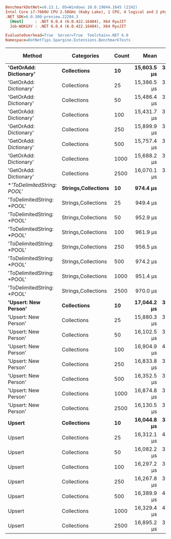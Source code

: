 ``` ini

BenchmarkDotNet=v0.13.1, OS=Windows 10.0.19044.1645 (21H2)
Intel Core i7-7660U CPU 2.50GHz (Kaby Lake), 1 CPU, 4 logical and 2 physical cores
.NET SDK=6.0.300-preview.22204.3
  [Host]     : .NET 6.0.4 (6.0.422.16404), X64 RyuJIT
  Job-WQKGXY : .NET 6.0.4 (6.0.422.16404), X64 RyuJIT

EvaluateOverhead=True  Server=True  Toolchain=.NET 6.0  
Namespace=DotNetTips.Spargine.Extensions.BenchmarkTests  

```
|                     Method |          Categories | Count |        Mean |     Error |      StdDev |    StdErr |      Median |         Min |          Q1 |          Q3 |         Max |     Op/s | CI99.9% Margin | Iterations | Kurtosis | MValue | Skewness | Rank | LogicalGroup | Baseline |    Gen 0 | Code Size |    Gen 1 |    Gen 2 | Allocated |
|--------------------------- |-------------------- |------ |------------:|----------:|------------:|----------:|------------:|------------:|------------:|------------:|------------:|---------:|---------------:|-----------:|---------:|-------:|---------:|-----:|------------- |--------- |---------:|----------:|---------:|---------:|----------:|
|     **&#39;GetOrAdd: Dictionary&#39;** |         **Collections** |    **10** | **15,603.5 μs** | **341.02 μs** |   **994.77 μs** | **100.49 μs** | **15,429.4 μs** | **13,482.7 μs** | **14,855.3 μs** | **16,315.5 μs** | **18,440.7 μs** |    **64.09** |      **341.02 μs** |      **98.00** |    **2.855** |  **2.643** |   **0.4560** |    **2** |            ***** |       **No** | **156.2500** |      **0 MB** | **125.0000** | **125.0000** |      **6 MB** |
|     &#39;GetOrAdd: Dictionary&#39; |         Collections |    25 | 15,386.5 μs | 306.25 μs |   843.49 μs |  89.92 μs | 15,331.6 μs | 13,597.7 μs | 14,809.1 μs | 15,969.1 μs | 17,584.0 μs |    64.99 |      306.25 μs |      88.00 |    2.643 |  3.478 |   0.0447 |    2 |            * |       No | 187.5000 |      0 MB | 171.8750 | 171.8750 |      6 MB |
|     &#39;GetOrAdd: Dictionary&#39; |         Collections |    50 | 15,486.4 μs | 307.42 μs |   872.09 μs |  90.43 μs | 15,538.4 μs | 13,553.5 μs | 14,852.0 μs | 16,037.6 μs | 17,312.2 μs |    64.57 |      307.42 μs |      93.00 |    2.368 |  2.417 |  -0.0703 |    2 |            * |       No | 203.1250 |      0 MB | 187.5000 | 187.5000 |      6 MB |
|     &#39;GetOrAdd: Dictionary&#39; |         Collections |   100 | 15,431.7 μs | 329.20 μs |   949.83 μs |  96.94 μs | 15,285.3 μs | 13,681.7 μs | 14,732.0 μs | 16,162.2 μs | 17,650.1 μs |    64.80 |      329.20 μs |      96.00 |    2.208 |  2.000 |   0.2284 |    2 |            * |       No | 187.5000 |      0 MB | 187.5000 | 187.5000 |      6 MB |
|     &#39;GetOrAdd: Dictionary&#39; |         Collections |   250 | 15,899.9 μs | 379.34 μs | 1,118.50 μs | 111.85 μs | 15,830.4 μs | 13,599.7 μs | 15,009.9 μs | 16,562.8 μs | 18,679.2 μs |    62.89 |      379.34 μs |     100.00 |    2.627 |  2.133 |   0.3726 |    2 |            * |       No | 187.5000 |      0 MB | 156.2500 | 156.2500 |      6 MB |
|     &#39;GetOrAdd: Dictionary&#39; |         Collections |   500 | 15,757.4 μs | 321.13 μs |   946.86 μs |  94.69 μs | 15,632.5 μs | 13,296.6 μs | 15,172.0 μs | 16,492.8 μs | 17,934.6 μs |    63.46 |      321.13 μs |     100.00 |    2.412 |  2.424 |   0.0051 |    2 |            * |       No | 218.7500 |      0 MB | 203.1250 | 187.5000 |      6 MB |
|     &#39;GetOrAdd: Dictionary&#39; |         Collections |  1000 | 15,688.2 μs | 313.84 μs |   920.45 μs |  92.51 μs | 15,661.2 μs | 13,451.1 μs | 14,990.6 μs | 16,309.7 μs | 17,693.6 μs |    63.74 |      313.84 μs |      99.00 |    2.623 |  2.000 |   0.2009 |    2 |            * |       No | 203.1250 |      0 MB | 187.5000 | 187.5000 |      6 MB |
|     &#39;GetOrAdd: Dictionary&#39; |         Collections |  2500 | 16,070.1 μs | 321.20 μs |   817.55 μs |  93.78 μs | 16,151.4 μs | 14,264.8 μs | 15,587.9 μs | 16,608.3 μs | 17,584.0 μs |    62.23 |      321.20 μs |      76.00 |    2.396 |  2.160 |  -0.3090 |    2 |            * |       No | 187.5000 |      0 MB | 171.8750 | 171.8750 |      6 MB |
| **&#39;ToDelimitedString: *POOL&#39;** | **Strings,Collections** |    **10** |    **974.4 μs** |  **31.06 μs** |    **90.60 μs** |   **9.15 μs** |    **947.5 μs** |    **856.5 μs** |    **905.9 μs** |  **1,024.5 μs** |  **1,208.5 μs** | **1,026.27** |       **31.06 μs** |      **98.00** |    **3.060** |  **2.378** |   **0.9694** |    **1** |            ***** |       **No** |  **97.6563** |      **0 MB** |  **41.9922** |  **18.5547** |      **1 MB** |
| &#39;ToDelimitedString: *POOL&#39; | Strings,Collections |    25 |    949.4 μs |  21.39 μs |    61.36 μs |   6.30 μs |    931.6 μs |    841.8 μs |    906.2 μs |    986.8 μs |  1,126.1 μs | 1,053.25 |       21.39 μs |      95.00 |    3.319 |  2.457 |   1.0180 |    1 |            * |       No | 104.4922 |      0 MB |  44.9219 |  19.5313 |      1 MB |
| &#39;ToDelimitedString: *POOL&#39; | Strings,Collections |    50 |    952.9 μs |  22.04 μs |    62.18 μs |   6.48 μs |    934.2 μs |    853.0 μs |    908.0 μs |    969.4 μs |  1,104.2 μs | 1,049.43 |       22.04 μs |      92.00 |    3.199 |  2.174 |   1.0514 |    1 |            * |       No | 103.5156 |      0 MB |  43.9453 |  19.5313 |      1 MB |
| &#39;ToDelimitedString: *POOL&#39; | Strings,Collections |   100 |    961.9 μs |  25.22 μs |    72.36 μs |   7.42 μs |    939.8 μs |    865.5 μs |    910.1 μs |    996.1 μs |  1,149.1 μs | 1,039.58 |       25.22 μs |      95.00 |    2.803 |  2.375 |   0.9226 |    1 |            * |       No | 101.5625 |      0 MB |  47.8516 |  19.5313 |      1 MB |
| &#39;ToDelimitedString: *POOL&#39; | Strings,Collections |   250 |    956.5 μs |  21.85 μs |    60.91 μs |   6.42 μs |    933.4 μs |    877.7 μs |    914.5 μs |    986.6 μs |  1,157.4 μs | 1,045.53 |       21.85 μs |      90.00 |    3.577 |  2.316 |   1.1736 |    1 |            * |       No | 104.4922 |      0 MB |  47.8516 |  19.5313 |      1 MB |
| &#39;ToDelimitedString: *POOL&#39; | Strings,Collections |   500 |    974.2 μs |  28.62 μs |    83.50 μs |   8.43 μs |    946.4 μs |    844.6 μs |    909.5 μs |  1,029.5 μs |  1,181.7 μs | 1,026.53 |       28.62 μs |      98.00 |    2.613 |  2.526 |   0.8438 |    1 |            * |       No |  98.6328 |      0 MB |  43.9453 |  19.5313 |      1 MB |
| &#39;ToDelimitedString: *POOL&#39; | Strings,Collections |  1000 |    951.4 μs |  24.44 μs |    69.33 μs |   7.19 μs |    926.0 μs |    836.9 μs |    903.1 μs |    995.8 μs |  1,152.4 μs | 1,051.08 |       24.44 μs |      93.00 |    3.259 |  2.188 |   0.9404 |    1 |            * |       No |  96.6797 |      0 MB |  42.9688 |  18.5547 |      1 MB |
| &#39;ToDelimitedString: *POOL&#39; | Strings,Collections |  2500 |    970.0 μs |  26.88 μs |    77.56 μs |   7.92 μs |    943.2 μs |    850.3 μs |    921.0 μs |  1,012.0 μs |  1,160.7 μs | 1,030.95 |       26.88 μs |      96.00 |    3.028 |  2.591 |   1.0304 |    1 |            * |       No | 102.5391 |      0 MB |  44.9219 |  18.5547 |      1 MB |
|       **&#39;Upsert: New Person&#39;** |         **Collections** |    **10** | **17,044.2 μs** | **340.08 μs** |   **975.75 μs** | **100.11 μs** | **16,959.2 μs** | **14,690.4 μs** | **16,484.7 μs** | **17,646.1 μs** | **19,447.4 μs** |    **58.67** |      **340.08 μs** |      **95.00** |    **3.078** |  **2.970** |   **0.0680** |    **3** |            ***** |       **No** | **203.1250** |      **0 MB** | **187.5000** | **187.5000** |      **6 MB** |
|       &#39;Upsert: New Person&#39; |         Collections |    25 | 15,880.3 μs | 386.65 μs | 1,140.04 μs | 114.00 μs | 15,754.8 μs | 13,241.8 μs | 15,018.8 μs | 16,645.6 μs | 18,765.5 μs |    62.97 |      386.65 μs |     100.00 |    2.918 |  2.276 |   0.2724 |    2 |            * |       No | 156.2500 |      0 MB | 125.0000 | 125.0000 |      6 MB |
|       &#39;Upsert: New Person&#39; |         Collections |    50 | 16,102.5 μs | 328.80 μs |   959.13 μs |  96.89 μs | 16,016.0 μs | 14,395.7 μs | 15,437.2 μs | 16,708.6 μs | 18,703.1 μs |    62.10 |      328.80 μs |      98.00 |    2.692 |  2.000 |   0.4489 |    2 |            * |       No | 156.2500 |      0 MB | 156.2500 | 156.2500 |      6 MB |
|       &#39;Upsert: New Person&#39; |         Collections |   100 | 16,904.9 μs | 462.34 μs | 1,363.22 μs | 136.32 μs | 16,900.5 μs | 13,732.9 μs | 15,957.1 μs | 17,724.8 μs | 20,325.1 μs |    59.15 |      462.34 μs |     100.00 |    2.705 |  2.000 |   0.1866 |    3 |            * |       No | 218.7500 |      0 MB | 187.5000 | 187.5000 |      6 MB |
|       &#39;Upsert: New Person&#39; |         Collections |   250 | 16,833.8 μs | 375.24 μs | 1,100.52 μs | 110.61 μs | 16,904.9 μs | 14,441.0 μs | 16,178.4 μs | 17,575.1 μs | 19,526.4 μs |    59.40 |      375.24 μs |      99.00 |    2.752 |  2.692 |   0.0385 |    3 |            * |       No | 187.5000 |      0 MB | 187.5000 | 187.5000 |      6 MB |
|       &#39;Upsert: New Person&#39; |         Collections |   500 | 16,352.5 μs | 359.54 μs | 1,054.48 μs | 105.98 μs | 16,308.2 μs | 13,927.3 μs | 15,497.5 μs | 17,081.2 μs | 18,983.8 μs |    61.15 |      359.54 μs |      99.00 |    2.644 |  2.000 |   0.2970 |    2 |            * |       No | 187.5000 |      0 MB | 156.2500 | 156.2500 |      6 MB |
|       &#39;Upsert: New Person&#39; |         Collections |  1000 | 16,874.8 μs | 335.31 μs |   883.35 μs |  98.15 μs | 16,813.2 μs | 14,902.5 μs | 16,221.3 μs | 17,389.1 μs | 18,612.9 μs |    59.26 |      335.31 μs |      81.00 |    2.373 |  2.333 |   0.2339 |    3 |            * |       No | 171.8750 |      0 MB | 156.2500 | 156.2500 |      6 MB |
|       &#39;Upsert: New Person&#39; |         Collections |  2500 | 16,130.5 μs | 335.47 μs |   978.58 μs |  98.85 μs | 15,925.3 μs | 13,993.7 μs | 15,516.2 μs | 16,679.8 μs | 18,543.9 μs |    61.99 |      335.47 μs |      98.00 |    2.886 |  2.229 |   0.4178 |    2 |            * |       No | 125.0000 |      0 MB | 125.0000 | 125.0000 |      6 MB |
|                     **Upsert** |         **Collections** |    **10** | **16,044.8 μs** | **336.53 μs** |   **986.99 μs** |  **99.20 μs** | **16,081.5 μs** | **14,100.8 μs** | **15,275.8 μs** | **16,715.3 μs** | **18,552.4 μs** |    **62.33** |      **336.53 μs** |      **99.00** |    **2.349** |  **2.000** |   **0.1933** |    **2** |            ***** |       **No** | **218.7500** |      **0 MB** | **187.5000** | **187.5000** |      **6 MB** |
|                     Upsert |         Collections |    25 | 16,312.1 μs | 421.91 μs | 1,244.00 μs | 124.40 μs | 16,484.8 μs | 13,722.9 μs | 15,237.9 μs | 17,216.1 μs | 19,325.4 μs |    61.30 |      421.91 μs |     100.00 |    2.275 |  3.407 |   0.0116 |    2 |            * |       No | 187.5000 |      0 MB | 156.2500 | 156.2500 |      6 MB |
|                     Upsert |         Collections |    50 | 16,082.2 μs | 383.15 μs | 1,129.74 μs | 112.97 μs | 16,019.7 μs | 13,990.3 μs | 15,106.4 μs | 16,878.1 μs | 18,704.0 μs |    62.18 |      383.15 μs |     100.00 |    2.284 |  3.375 |   0.2809 |    2 |            * |       No | 156.2500 |      0 MB | 156.2500 | 156.2500 |      6 MB |
|                     Upsert |         Collections |   100 | 16,297.2 μs | 387.87 μs | 1,125.29 μs | 114.26 μs | 16,163.1 μs | 13,364.4 μs | 15,686.0 μs | 17,039.2 μs | 19,084.7 μs |    61.36 |      387.87 μs |      97.00 |    3.158 |  2.129 |   0.1617 |    2 |            * |       No | 125.0000 |      0 MB | 125.0000 | 125.0000 |      6 MB |
|                     Upsert |         Collections |   250 | 16,267.8 μs | 385.00 μs | 1,129.13 μs | 113.48 μs | 16,263.3 μs | 13,868.6 μs | 15,402.0 μs | 17,002.8 μs | 18,897.2 μs |    61.47 |      385.00 μs |      99.00 |    2.541 |  2.154 |   0.3907 |    2 |            * |       No | 218.7500 |      0 MB | 187.5000 | 187.5000 |      6 MB |
|                     Upsert |         Collections |   500 | 16,389.9 μs | 444.18 μs | 1,309.69 μs | 130.97 μs | 16,320.5 μs | 13,912.7 μs | 15,438.4 μs | 17,346.6 μs | 19,858.1 μs |    61.01 |      444.18 μs |     100.00 |    2.462 |  2.444 |   0.3122 |    2 |            * |       No | 187.5000 |      0 MB | 156.2500 | 156.2500 |      6 MB |
|                     Upsert |         Collections |  1000 | 16,329.4 μs | 451.36 μs | 1,330.86 μs | 133.09 μs | 16,323.7 μs | 13,778.5 μs | 15,354.6 μs | 17,109.1 μs | 19,339.7 μs |    61.24 |      451.36 μs |     100.00 |    2.371 |  3.308 |   0.2323 |    2 |            * |       No | 187.5000 |      0 MB | 156.2500 | 156.2500 |      6 MB |
|                     Upsert |         Collections |  2500 | 16,895.2 μs | 334.88 μs |   882.21 μs |  98.02 μs | 16,892.0 μs | 13,939.6 μs | 16,340.9 μs | 17,455.5 μs | 18,996.5 μs |    59.19 |      334.88 μs |      81.00 |    3.629 |  2.000 |  -0.1358 |    3 |            * |       No | 171.8750 |      0 MB | 171.8750 | 171.8750 |      6 MB |
